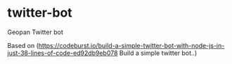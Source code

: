 # twitter-bot
Geopan Twitter bot

Based on (https://codeburst.io/build-a-simple-twitter-bot-with-node-js-in-just-38-lines-of-code-ed92db9eb078 Build a simple twitter bot..)